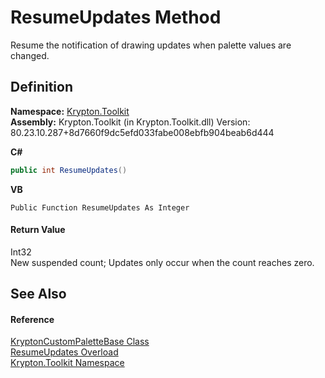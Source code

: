# ResumeUpdates Method


Resume the notification of drawing updates when palette values are changed.



## Definition
**Namespace:** <a href="79d2eac2-21f4-54ff-7552-b20c33c30600.md">Krypton.Toolkit</a>  
**Assembly:** Krypton.Toolkit (in Krypton.Toolkit.dll) Version: 80.23.10.287+8d7660f9dc5efd033fabe008ebfb904beab6d444

**C#**
``` C#
public int ResumeUpdates()
```
**VB**
``` VB
Public Function ResumeUpdates As Integer
```



#### Return Value
Int32  
New suspended count; Updates only occur when the count reaches zero.

## See Also


#### Reference
<a href="19e895c2-5326-25bf-d4bb-c7367f234f77.md">KryptonCustomPaletteBase Class</a>  
<a href="64fd0b3d-fa6d-fabd-7cc1-ab4f5b672d83.md">ResumeUpdates Overload</a>  
<a href="79d2eac2-21f4-54ff-7552-b20c33c30600.md">Krypton.Toolkit Namespace</a>  
